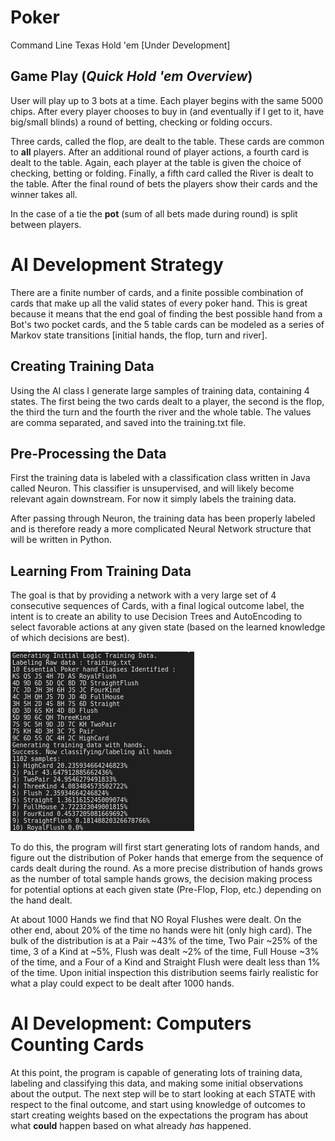 # Poker
Command Line Texas Hold 'em  [Under Development]

## Game Play (*Quick Hold 'em Overview*)
User will play up to 3 bots at a time. Each player begins with the same 5000
chips. After every player chooses to buy in (and eventually if I get to it,
have big/small blinds) a round of betting, checking or folding occurs. 

Three cards, called the flop, are dealt to the table. These cards are common
to **all** players. After an additional round of player actions, a fourth 
card is dealt to the table. Again, each player at the table is given the choice
of checking, betting or folding. Finally, a fifth card called the River is 
dealt to the table. After the final round of bets the players show their cards
and the winner takes all. 

In the case of a tie the **pot** (sum of all bets made during round) is split
between players. 


# AI Development Strategy 
There are a finite number of cards, and a finite possible combination of cards
that make up all the valid states of every poker hand. This is great because
it means that the end goal of finding the best possible hand from a Bot's two
pocket cards, and the 5 table cards can be modeled as a series of Markov state
transitions [initial hands, the flop, turn and river].  

## Creating Training Data 
Using the AI class I generate large samples of training data, containing 4 states.
The first being the two cards dealt to a player, the second is the flop, the third 
the turn and the fourth the river and the whole table. The values are comma separated,
and saved into the training.txt file. 

## Pre-Processing the Data
First the training data is labeled with a classification class written in Java 
called Neuron. This classifier is unsupervised, and will likely become relevant
again downstream. For now it simply labels the training data. 

After passing through Neuron, the training data has been properly labeled and is
therefore ready a more complicated Neural Network structure that will be written 
in Python.

## Learning From Training Data
The goal is that by providing a network with a very large set of 4 consecutive 
sequences of Cards, with a final logical outcome label, the intent is to create
an ability to use Decision Trees and AutoEncoding to select favorable actions 
at any given state (based on the learned knowledge of which decisions are best). 

![Example Output](https://raw.githubusercontent.com/TylersDurden/Poker/master/ExOut.png)

To do this, the program will first start generating lots of random hands, and
figure out the distribution of Poker hands that emerge from the sequence of 
cards dealt during the round. As a more precise distribution of hands grows as
the number of total sample hands grows, the decision making process for potential
options at each given state (Pre-Flop, Flop, etc.) depending on the hand dealt. 

At about 1000 Hands we find that NO Royal Flushes were dealt. On the other end, about
20% of the time no hands were hit (only high card). The bulk of the distribution is
at a Pair ~43% of the time, Two Pair ~25% of the time, 3 of a Kind at ~5%, Flush was
dealt ~2% of the time, Full House ~3% of the time, and a Four of a Kind and Straight 
Flush were dealt less than 1% of the time. Upon initial inspection this distribution
seems fairly realistic for what a play could expect to be dealt after 1000 hands. 

# AI Development: Computers Counting Cards
At this point, the program is capable of generating lots of training data, labeling
and classifying this data, and making some initial observations about the output. The
next step will be to start looking at each STATE with respect to the final outcome, and
start using knowledge of outcomes to start creating weights based on the expectations 
the program has about what **could** happen based on what already *has* happened. 
